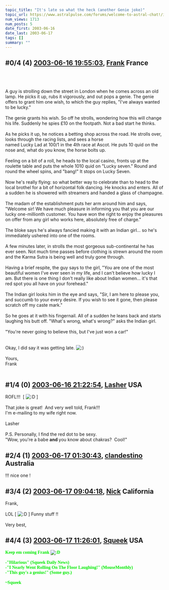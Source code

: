 ```yaml
---
topic_title: "It's late so what the heck (another Genie joke)"
topic_url: https://www.astralpulse.com/forums/welcome-to-astral-chat!/it-s-late-so-what-the-heck-another-genie-joke
num_views: 1713
num_posts: 5
date_first: 2003-06-16
date_last: 2003-06-17
tags: []
summary: ""
---
```


## \#0/4 (4) [2003-06-16 19:55:03](https://www.astralpulse.com/forums/index.php?msg=120756), [Frank](https://www.astralpulse.com/forums/profile/?u=359) France ##
<section>
<br>
<br>
<br>
A guy is strolling down the street in London when he comes across an old lamp. He picks it up, rubs it vigorously, and out pops a genie. The genie offers to grant him one wish, to which the guy replies, "I've always wanted to be lucky."
<br>
<br>
The genie grants his wish. So off he strolls, wondering how this will change his life. Suddenly he spies £10 on the footpath. Not a bad start he thinks.
<br>
<br>
As he picks it up, he notices a betting shop across the road. He strolls over, looks through the racing lists, and sees a horse
<br>
named Lucky Lad at 100/1 in the 4th race at Ascot. He puts 10 quid on the nose and, what do you know, the horse bolts up.
<br>
<br>
Feeling on a bit of a roll, he heads to the local casino, fronts up at the roulette table and puts the whole 1010 quid on "Lucky seven." Round and round the wheel spins, and "bang!" It stops on Lucky Seven.
<br>
<br>
Now he's really flying: so what better way to celebrate than to head to the local brothel for a bit of horizontal folk dancing. He knocks and enters. All of a sudden he is showered with streamers and handed a glass of champagne.
<br>
<br>
The madam of the establishment puts her arm around him and says, "Welcome sir! We have much pleasure in informing you that you are our lucky one-millionth customer. You have won the right to enjoy the pleasures on offer from any girl who works here, absolutely free of charge."
<br>
<br>
The bloke says he's always fancied making it with an Indian girl... so he's immediately ushered into one of the rooms.
<br>
<br>
A few minutes later, in strolls the most gorgeous sub-continental he has ever seen. Not much time passes before clothing is strewn around the room and the Karma Sutra is being well and truly gone through.
<br>
<br>
Having a brief respite, the guy says to the girl, "You are one of the most beautiful women I've ever seen in my life, and I can't believe how lucky I am. But there is one thing I don't really like about Indian women... it's that red spot you all have on your forehead."
<br>
<br>
The Indian girl looks him in the eye and says, "Sir, I am here to please you, and succumb to your every desire. If you wish to see it gone, then please scratch off my caste mark."
<br>
<br>
So he goes at it with his fingernail. All of a sudden he leans back and starts laughing his butt off. "What's wrong, what's wrong?" asks the Indian girl.
<br>
<br>
"You're never going to believe this, but I've just won a car!"
<br>
<br>
<br>
Okay, I did say it was getting late.
<img alt=":)" class="smiley" src="https://www.astralpulse.com/forums/Smileys/fugue/smiley.png" title="Smiley"/>
<br>
<br>
Yours,
<br>
Frank
<br>
<br>
</section>

## \#1/4 (0) [2003-06-16 21:22:54](https://www.astralpulse.com/forums/index.php?msg=35028), [Lasher](https://www.astralpulse.com/forums/profile/?u=2390) USA ##
<section>
ROFL!!!  [
<img alt=":D" class="smiley" src="https://www.astralpulse.com/forums/Smileys/fugue/cheesy.png" title="Cheesy"/>
]
<br>
<br>
That joke is great!  And very well told, Frank!!!
<br>
I'm e-mailing to my wife right now.
<br>
<br>
Lasher
<br>
<br>
P.S. Personally, I find the red dot to be sexy.
<br>
"Wow, you're a babe
<b>
 and
</b>
you know about chakras?  Cool!"
</section>

## \#2/4 (1) [2003-06-17 01:30:43](https://www.astralpulse.com/forums/index.php?msg=35044), [clandestino](https://www.astralpulse.com/forums/profile/?u=691) Australia ##
<section>
!!! nice one !
</section>

## \#3/4 (2) [2003-06-17 09:04:18](https://www.astralpulse.com/forums/index.php?msg=35086), [Nick](https://www.astralpulse.com/forums/profile/?u=2080) California ##
<section>
Frank,
<br>
<br>
LOL [
<img alt=":D" class="smiley" src="https://www.astralpulse.com/forums/Smileys/fugue/cheesy.png" title="Cheesy"/>
] Funny stuff !!
<br>
<br>
Very best,
</section>

## \#4/4 (3) [2003-06-17 11:26:01](https://www.astralpulse.com/forums/index.php?msg=35114), [Squeek](https://www.astralpulse.com/forums/profile/?u=1578) USA ##
<section>
<b>
 <font color='"teal"'>
  <font face='"Comic' ms&quot;="" sans="">
   Keep em coming Frank
   <img alt=":D" class="smiley" src="https://www.astralpulse.com/forums/Smileys/fugue/cheesy.png" title="Cheesy"/>
   <br>
   <br>
   -"Hilarious" (Squeek Daily News)
   <br>
   -"I Nearly Went Rolling On The Floor Laughing!" (MouseMonthly)
   <br>
   -"This guy's a genius!" (Some guy.)
   <br>
   <br>
   ~Squeek
  </font>
 </font>
</b>
</section>